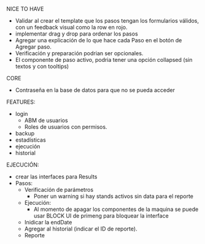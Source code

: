NICE TO HAVE
- Validar al crear el template que los pasos tengan los formularios válidos, con un feedback visual como la row en rojo.
- implementar drag y drop para ordenar los pasos
- Agregar una explicación de lo que hace cada Paso en el botón de Agregar paso.
- Verificación y preparación podrian ser opcionales.
- El componente de paso activo, podria tener una opción collapsed (sin textos y con tooltips)

CORE
- Contraseña en la base de datos para que no se pueda acceder

FEATURES:
- login
  - ABM de usuarios
  - Roles de usuarios con permisos.
- backup
- estadísticas
- ejecución
- historial

EJECUCIÓN:
- crear las interfaces para Results
- Pasos:
  - Verificación de parámetros
    - Poner un warning si hay stands activos sin data para el reporte
  - Ejecución:
    - Al momento de apagar los componentes de la maquina se puede usar BLOCK UI de primeng para bloquear la interface
  - Inidicar la endDate
  - Agregar al historial (indicar el ID de reporte).
  - Reporte